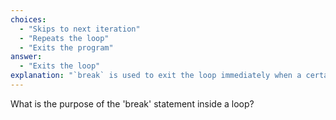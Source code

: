 ```yaml
---
choices:
  - "Skips to next iteration"
  - "Repeats the loop"
  - "Exits the program"
answer:
  - "Exits the loop"
explanation: "`break` is used to exit the loop immediately when a certain condition is met."
---
```


What is the purpose of the 'break' statement inside a loop?
